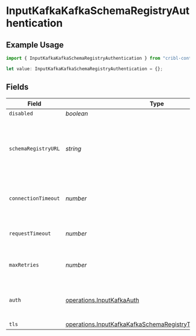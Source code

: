 # InputKafkaKafkaSchemaRegistryAuthentication

## Example Usage

```typescript
import { InputKafkaKafkaSchemaRegistryAuthentication } from "cribl-control-plane/models/operations";

let value: InputKafkaKafkaSchemaRegistryAuthentication = {};
```

## Fields

| Field                                                                                                                                          | Type                                                                                                                                           | Required                                                                                                                                       | Description                                                                                                                                    |
| ---------------------------------------------------------------------------------------------------------------------------------------------- | ---------------------------------------------------------------------------------------------------------------------------------------------- | ---------------------------------------------------------------------------------------------------------------------------------------------- | ---------------------------------------------------------------------------------------------------------------------------------------------- |
| `disabled`                                                                                                                                     | *boolean*                                                                                                                                      | :heavy_minus_sign:                                                                                                                             | N/A                                                                                                                                            |
| `schemaRegistryURL`                                                                                                                            | *string*                                                                                                                                       | :heavy_minus_sign:                                                                                                                             | URL for accessing the Confluent Schema Registry. Example: http://localhost:8081. To connect over TLS, use https instead of http.               |
| `connectionTimeout`                                                                                                                            | *number*                                                                                                                                       | :heavy_minus_sign:                                                                                                                             | Maximum time to wait for a Schema Registry connection to complete successfully                                                                 |
| `requestTimeout`                                                                                                                               | *number*                                                                                                                                       | :heavy_minus_sign:                                                                                                                             | Maximum time to wait for the Schema Registry to respond to a request                                                                           |
| `maxRetries`                                                                                                                                   | *number*                                                                                                                                       | :heavy_minus_sign:                                                                                                                             | Maximum number of times to try fetching schemas from the Schema Registry                                                                       |
| `auth`                                                                                                                                         | [operations.InputKafkaAuth](../../models/operations/inputkafkaauth.md)                                                                         | :heavy_minus_sign:                                                                                                                             | Credentials to use when authenticating with the schema registry using basic HTTP authentication                                                |
| `tls`                                                                                                                                          | [operations.InputKafkaKafkaSchemaRegistryTLSSettingsClientSide](../../models/operations/inputkafkakafkaschemaregistrytlssettingsclientside.md) | :heavy_minus_sign:                                                                                                                             | N/A                                                                                                                                            |